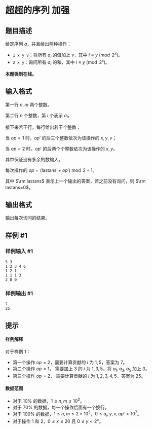 # 超超的序列 加强

## 题目描述

给定序列 $a$，并且给出两种操作：
- `1 x y v`：将所有 $a_i$ 的值加上 $v$，其中 $i\equiv y\pmod {2^x}$。
- `2 x y`：询问所有 $a_i$ 的和，其中 $i\equiv y\pmod {2^ x}$。

**本题强制在线。**




## 输入格式

第一行 $n,m$ 两个整数。

第二行 $n$ 个整数，第 $i$ 个表示 $a_i$。

接下来若干行，每行给出若干个整数：

当 $op=1$ 时，$op'$ 的后三个整数依次为该操作的 $x,y,v$；

当 $op=2$ 时，$op'$ 的后两个个整数依次为该操作的 $x,y$。

其中保证没有多余的数输入。

每次操作的 $op=(\operatorname{lastans}+op')\bmod 2+1$。

其中 $\rm lastans$ 表示上一个输出的答案，若之前没有询问，则 $\rm lastans=0$。

## 输出格式

输出每次询问的结果。

## 样例 #1

### 样例输入 #1
```
5 3
1 2 3 4 6
1 2 1
1 1 1 3
2 0 0
```

### 样例输出 #1

```
7
25
```

## 提示

#### 样例解释
对于样例 1：

- 第一个操作 $op=2$，需要计算贡献的 $i$ 为 $1,5$，答案为 $7$。
- 第二个操作 $op=1$， 需要加上 $3$ 的 $i$ 为 $1,3,5$，将 $a_1,a_3,a_5$ 加上 $3$。
- 第三个操作 $op=2$， 需要计算贡献的 $i$ 为 $1,2,3,4,5$，答案为 $25$。

#### 数据范围
- 对于 $10\%$ 的数据，$1\le n,m \leq 10^3$。
- 对于 $70\%$ 的数据，每一个操作后面有一个换行。 
- 对于 $100\%$ 的数据，$1\le n,m \leq 2\times10^5$，$0 \leq a_i,y,v,op'<10^7$。
- 对于操作 1 和 2，$0\leq x \leq 20$ 且 $0 \le y < 2^x$。


